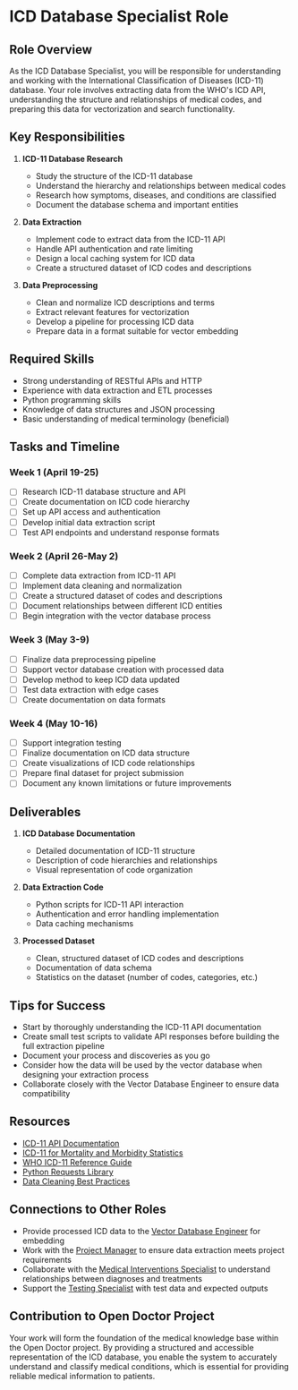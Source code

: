 # ICD Database Specialist Role

## Role Overview

As the ICD Database Specialist, you will be responsible for understanding and working with the International Classification of Diseases (ICD-11) database. Your role involves extracting data from the WHO's ICD API, understanding the structure and relationships of medical codes, and preparing this data for vectorization and search functionality.

## Key Responsibilities

1. **ICD-11 Database Research**
   - Study the structure of the ICD-11 database
   - Understand the hierarchy and relationships between medical codes
   - Research how symptoms, diseases, and conditions are classified
   - Document the database schema and important entities

2. **Data Extraction**
   - Implement code to extract data from the ICD-11 API
   - Handle API authentication and rate limiting
   - Design a local caching system for ICD data
   - Create a structured dataset of ICD codes and descriptions

3. **Data Preprocessing**
   - Clean and normalize ICD descriptions and terms
   - Extract relevant features for vectorization
   - Develop a pipeline for processing ICD data
   - Prepare data in a format suitable for vector embedding

## Required Skills

- Strong understanding of RESTful APIs and HTTP
- Experience with data extraction and ETL processes
- Python programming skills
- Knowledge of data structures and JSON processing
- Basic understanding of medical terminology (beneficial)

## Tasks and Timeline

### Week 1 (April 19-25)
- [ ] Research ICD-11 database structure and API
- [ ] Create documentation on ICD code hierarchy
- [ ] Set up API access and authentication
- [ ] Develop initial data extraction script
- [ ] Test API endpoints and understand response formats

### Week 2 (April 26-May 2)
- [ ] Complete data extraction from ICD-11 API
- [ ] Implement data cleaning and normalization
- [ ] Create a structured dataset of codes and descriptions
- [ ] Document relationships between different ICD entities
- [ ] Begin integration with the vector database process

### Week 3 (May 3-9)
- [ ] Finalize data preprocessing pipeline
- [ ] Support vector database creation with processed data
- [ ] Develop method to keep ICD data updated
- [ ] Test data extraction with edge cases
- [ ] Create documentation on data formats

### Week 4 (May 10-16)
- [ ] Support integration testing
- [ ] Finalize documentation on ICD data structure
- [ ] Create visualizations of ICD code relationships
- [ ] Prepare final dataset for project submission
- [ ] Document any known limitations or future improvements

## Deliverables

1. **ICD Database Documentation**
   - Detailed documentation of ICD-11 structure
   - Description of code hierarchies and relationships
   - Visual representation of code organization

2. **Data Extraction Code**
   - Python scripts for ICD-11 API interaction
   - Authentication and error handling implementation
   - Data caching mechanisms

3. **Processed Dataset**
   - Clean, structured dataset of ICD codes and descriptions
   - Documentation of data schema
   - Statistics on the dataset (number of codes, categories, etc.)

## Tips for Success

- Start by thoroughly understanding the ICD-11 API documentation
- Create small test scripts to validate API responses before building the full extraction pipeline
- Document your process and discoveries as you go
- Consider how the data will be used by the vector database when designing your extraction process
- Collaborate closely with the Vector Database Engineer to ensure data compatibility

## Resources

- [ICD-11 API Documentation](https://icd.who.int/icdapi)
- [ICD-11 for Mortality and Morbidity Statistics](https://icd.who.int/browse11/l-m/en)
- [WHO ICD-11 Reference Guide](https://icd.who.int/en/docs/icd11refguide.pdf)
- [Python Requests Library](https://docs.python-requests.org/en/latest/)
- [Data Cleaning Best Practices](https://towardsdatascience.com/the-ultimate-guide-to-data-cleaning-3969843991d4)

## Connections to Other Roles

- Provide processed ICD data to the [Vector Database Engineer](./Student3_VectorDB.md) for embedding
- Work with the [Project Manager](./Student1_ProjectManager.md) to ensure data extraction meets project requirements
- Collaborate with the [Medical Interventions Specialist](./Student4_Interventions.md) to understand relationships between diagnoses and treatments
- Support the [Testing Specialist](./Student5_Testing.md) with test data and expected outputs

## Contribution to Open Doctor Project

Your work will form the foundation of the medical knowledge base within the Open Doctor project. By providing a structured and accessible representation of the ICD database, you enable the system to accurately understand and classify medical conditions, which is essential for providing reliable medical information to patients. 